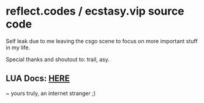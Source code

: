 # reflect.codes / ecstasy.vip source code

Self leak due to me leaving the csgo scene to focus on more important stuff in my life.

Special thanks and shoutout to: trail, asy.

## LUA Docs: [HERE](https://github.com/EcstasyVip/Ecstasy_LUA_API/wiki)

~ yours truly, an internet stranger ;) 



